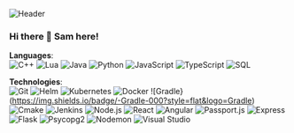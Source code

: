 ![Header](https://cdn.vox-cdn.com/thumbor/5OlwSKvDUYZW5U_f4RooSCcyJy8=/0x0:1387x583/1200x0/filters:focal(0x0:1387x583):no_upscale()/cdn.vox-cdn.com/uploads/chorus_asset/file/14137724/Copy_of_05.jpg)
### Hi there 👋 Sam here!

**Languages**:<br/>
![C++](https://img.shields.io/badge/-C++-000?style=flat&logo=C%2B%2B&logoColor=00599C)
![Lua](https://img.shields.io/badge/-Lua-000?style=flat&logo=Lua&logoColor=0000ff)
![Java](https://img.shields.io/badge/-Java-000?style=flat&logo=java)
![Python](https://img.shields.io/badge/-Python-000?style=flat&logo=python)
![JavaScript](https://img.shields.io/badge/-JavaScript-000?style=flat&logo=javascript)
![TypeScript](https://img.shields.io/badge/-TypeScript-000?style=flat&logo=typescript)
![SQL](https://img.shields.io/badge/-SQL-000?style=flat&logo=MySQL)


**Technologies**:<br/>
![Git](https://img.shields.io/badge/-Git-000?style=flat&logo=git&logoColor=F05032)
![Helm](https://img.shields.io/badge/-Helm-000?style=flat&logo=helm)
![Kubernetes](https://img.shields.io/badge/-Kubernetes-000?style=flat&logo=Kubernetes)
![Docker](https://img.shields.io/badge/-Docker-000?style=flat&logo=Docker)
![Gradle}(https://img.shields.io/badge/-Gradle-000?style=flat&logo=Gradle)
![Cmake](https://img.shields.io/badge/-Cmake-000?style=flat&logo=cmake&logoColor=F05032)
![Jenkins](https://img.shields.io/badge/-Jenkins-000?style=flat&logo=jenkins&logoColor=F05032)
![Node.js](https://img.shields.io/badge/-Node.js-000?style=flat&logo=node.js&logoColor=339933)
![React](https://img.shields.io/badge/-React-000?style=flat&logo=React&logoColor=61DAFB)
![Angular](https://img.shields.io/badge/-Angular-000?style=flat&logo=Angular&logoColor=61DAFB)
![Passport.js](https://img.shields.io/badge/-Passport.js-000?style=flat&logo=javascript&logoColor=339933)
![Express](https://img.shields.io/badge/-Express-000?style=flat&logo=node.js&logoColor=61DAFB)
![Flask](https://img.shields.io/badge/-Flask-000?style=flat&logo=Flask&logoColor=61DAFB)
![Psycopg2](https://img.shields.io/badge/-Psycopg2-000?style=flat&logo=PyPI&logoColor=61DAFB)
![Nodemon](https://img.shields.io/badge/-Nodemon-000?style=flat&logo=Nodemon&logoColor=339933)
![Visual Studio](https://img.shields.io/badge/-Visual%20Studio-000?style=flat&logo=Visual%20Studio&logoColor=5C2D91)
<!--
**samueldmaus/samueldmaus** is a ✨ _special_ ✨ repository because its `README.md` (this file) appears on your GitHub profile.

Here are some ideas to get you started:

- 🔭 I’m currently working on ...
- 🌱 I’m currently learning ...
- 👯 I’m looking to collaborate on ...
- 🤔 I’m looking for help with ...
- 💬 Ask me about ...
- 📫 How to reach me: ...
- 😄 Pronouns: ...
- ⚡ Fun fact: ...
-->
